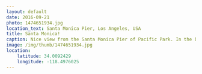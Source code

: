 ```yaml
---
layout: default
date: 2016-09-21
photo: 1474651934.jpg
location_text: Santa Monica Pier, Los Angeles, USA
title: Santa Monica!
caption: Nice view from the Santa Monica Pier of Pacific Park. In the background the big city of Los Angeles.
image: /img/thumb/1474651934.jpg
location:
    latitude: 34.0092429
    longitude: -118.4976025
---
```

